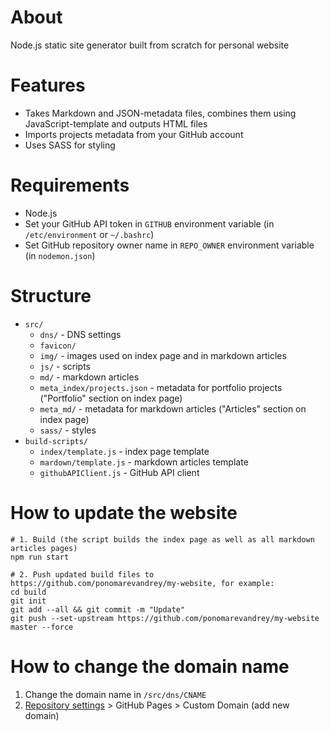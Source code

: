 # About
Node.js static site generator built from scratch for personal website

# Features

* Takes Markdown and JSON-metadata files, combines them using JavaScript-template and outputs HTML files
* Imports projects metadata from your GitHub account 
* Uses SASS for styling

# Requirements

* Node.js
* Set your GitHub API token in `GITHUB` environment variable (in `/etc/environment` or `~/.bashrc`)
* Set GitHub repository owner name in `REPO_OWNER` environment variable (in `nodemon.json`)

# Structure

* `src/`
  * `dns/` - DNS settings
  * `favicon/`
  * `img/` - images used on index page and in markdown articles
  * `js/` - scripts
  * `md/` - markdown articles
  * `meta_index/projects.json` - metadata for portfolio projects ("Portfolio" section on index page)
  * `meta_md/` - metadata for markdown articles ("Articles" section on index page)
  * `sass/` - styles
* `build-scripts/`
  * `index/template.js` - index page template
  * `mardown/template.js` - markdown articles template
  * `githubAPIClient.js` - GitHub API client

# How to update the website

```shell
# 1. Build (the script builds the index page as well as all markdown articles pages)
npm run start

# 2. Push updated build files to https://github.com/ponomarevandrey/my-website, for example:
cd build
git init
git add --all && git commit -m "Update"
git push --set-upstream https://github.com/ponomarevandrey/my-website master --force
```

# How to change the domain name
1. Change the domain name in `/src/dns/CNAME` 
2. [Repository settings](https://github.com/ponomarevandrey/my-website/settings) > GitHub Pages > Custom Domain (add new domain)
